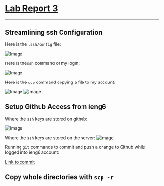 # [Lab Report 3](https://kl2024.github.io/cse15l-lab-reports/lab-report-2-week-6.html)
---
## Streamlining ssh Configuration

Here is the `.ssh/config` file:

![Image](https://user-images.githubusercontent.com/103288212/168501433-fb0236c6-6a5a-4ad9-b359-8f4551f7ceee.png)

Here is the`ssh` command of my login:

![Image](https://user-images.githubusercontent.com/103288212/168501512-4c37be74-07f5-496f-9692-763395196270.png)

Here is the `scp` command copying a file to my account:

![Image](https://user-images.githubusercontent.com/103288212/168501956-b28ae40e-2ec9-47dd-bd27-f011a05cc77e.png)
![Image](https://user-images.githubusercontent.com/103288212/168502785-cd79c997-20c1-4eaa-8038-b6c55f4c8478.png)


## Setup Github Access from ieng6

Where the `ssh` keys are stored on github:

![Image](https://user-images.githubusercontent.com/103288212/168503263-17bfa5cc-6680-4415-88a1-8f9cd8e8d90e.png)

Where the `ssh` keys are stored on the server:
![Image](https://user-images.githubusercontent.com/103288212/168502993-f885a0cf-8efa-4fda-b642-4747697a9b6e.png)

Running `git` commands to commit and push a change to Github while logged into ieng6 account:

[Link to commit]()

## Copy whole directories with `scp -r`
